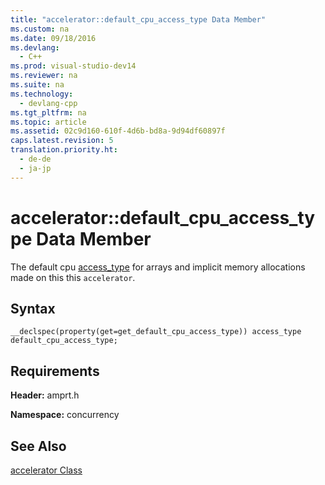 ```yaml
---
title: "accelerator::default_cpu_access_type Data Member"
ms.custom: na
ms.date: 09/18/2016
ms.devlang: 
  - C++
ms.prod: visual-studio-dev14
ms.reviewer: na
ms.suite: na
ms.technology: 
  - devlang-cpp
ms.tgt_pltfrm: na
ms.topic: article
ms.assetid: 02c9d160-610f-4d6b-bd8a-9d94df60897f
caps.latest.revision: 5
translation.priority.ht: 
  - de-de
  - ja-jp
---
```

# accelerator::default_cpu_access_type Data Member
The default cpu [access_type](../vs140/access_type-Enumeration.md) for arrays and implicit memory allocations made on this this `accelerator`.  
  
## Syntax  
  
```  
__declspec(property(get=get_default_cpu_access_type)) access_type default_cpu_access_type;  
```  
  
## Requirements  
 **Header:** amprt.h  
  
 **Namespace:** concurrency  
  
## See Also  
 [accelerator Class](../vs140/accelerator-Class.md)